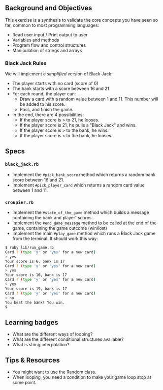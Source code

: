 ## Background and Objectives

This exercise is a synthesis to validate the core concepts you have seen so far, common to most programming languages:

- Read user input / Print output to user
- Variables and methods
- Program flow and control structures
- Manipulation of strings and arrays

### Black Jack Rules

We will implement a *simplified* version of Black Jack:

- The player starts with no card (score of 0)
- The bank starts with a score between 16 and 21
- For each round, the player can:
  - Draw a card with a random value between 1 and 11. This number will be added to his score.
  - Pass, and finish the game.
- In the end, there are 4 possibilities:
  - If the player score is > to 21, he looses.
  - If the player score is 21, he pulls a "Black Jack" and wins.
  - If the player score is > to the bank, he wins.
  - If the player score is < to the bank, he looses.

## Specs

### `black_jack.rb`

- Implement the `#pick_bank_score` method which returns a random bank score between 16 and 21.
- Implement `#pick_player_card` which returns a random card value between 1 and 11.

### `croupier.rb`

- Implement the `#state_of_the_game` method which builds a message containing the bank and player' scores.
- Implement the `#end_game_message` method to be called at the end of the game, containing the game outcome (win/lost)
- Implement the main `#play_game` method which runs a Black Jack game from the terminal. It should work this way:

```bash
$ ruby lib/run_game.rb
Card ? (type 'y' or 'yes' for a new card)
> yes
Your score is 6, bank is 17
Card ? (type 'y' or 'yes' for a new card)
> yes
Your score is 16, bank is 17
Card ? (type 'y' or 'yes' for a new card)
> yes
Your score is 19, bank is 17
Card ? (type 'y' or 'yes' for a new card)
> no
You beat the bank! You win.
$
```

## Learning badges

- What are the different ways of looping?
- What are the different conditional structures available?
- What is string interpolation?

## Tips & Resources

- You might want to use the [Random class](http://www.ruby-doc.org/core-2.2.0/Random.html).
- When looping, you need a condition to make your game loop stop at some point.
